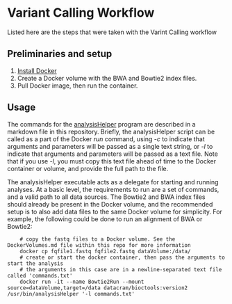 # Variant Calling Workflow
Listed here are the steps that were taken with the Varint Calling workflow


## Preliminaries and setup
1. [Install Docker](https://docs.docker.com/docker-for-windows/install/)
2. Create a Docker volume with the BWA and Bowtie2 index files.
3. Pull Docker image, then run the container.


## Usage

The commands for the [analysisHelper](https://github.com/disulfidebond/variant_calling_workflow/blob/master/analysisHelper.md) program are described in a markdown file in this repository. Briefly, the analysisHelper script can be called as a part of the Docker *run* command, using *-c* to indicate that arguments and parameters will be passed as a single text string, or *-l* to indicate that arguments and parameters will be passed as a text file. Note that if you use *-l*, you must copy this text file ahead of time to the Docker container or volume, and provide the full path to the file.

The analysisHelper executable acts as a delegate for starting and running analyses. At a basic level, the requirements to run are a set of commands, and a valid path to all data sources. The Bowtie2 and BWA index files should already be present in the Docker volume, and the recommended setup is to also add data files to the same Docker volume for simplicity. For example, the following could be done to run an alignment of BWA or Bowtie2:

        # copy the fastq files to a Docker volume. See the DockerVolumes.md file within this repo for more information
        docker cp fqfile1.fastq fqfile2.fastq dataVolume:/data/
        # create or start the docker container, then pass the arguments to start the analysis
        # the arguments in this case are in a newline-separated text file called 'commands.txt'
        docker run -it --name Bowtie2Run --mount source=dataVolume,target=/data datacram/bioctools:version2 /usr/bin/analysisHelper '-l commands.txt'




